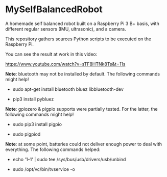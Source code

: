 # MySelfBalancedRobot

A homemade self balanced robot built on a Raspberry Pi 3 B+ basis, with different regular sensors (IMU, ultrasonic), and a camera.

This repository gathers sources Python scripts to be executed on the Raspberry Pi.

You can see the result at work in this video:

https://www.youtube.com/watch?v=sTF8HTNk8Ts&t=11s

**Note**: bluetooth may not be installed by default. The following commands might help! 

* sudo apt-get install bluetooth bluez libbluetooth-dev

* pip3 install pybluez

**Note**: gpiozero & pigpio supports were partially tested. For the latter, the following commands might help!

* sudo pip3 install pigpio

* sudo pigpiod

**Note**: at some point, batteries could not deliver enough power to deal with everything. The following commands helped:

* echo '1-1' | sudo tee /sys/bus/usb/drivers/usb/unbind

* sudo /opt/vc/bin/tvservice -o
